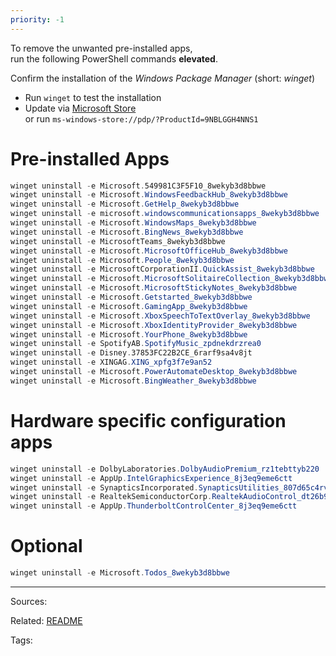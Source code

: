 ```yaml
---
priority: -1
---
```


To remove the unwanted pre-installed apps,  
run the following PowerShell commands **elevated**.

Confirm the installation of the _Windows Package Manager_ (short: _winget_)
- Run `winget` to test the installation
- Update via [Microsoft Store](https://microsoft.com/store/productID/9nblggh4nns1)  
    or run `ms-windows-store://pdp/?ProductId=9NBLGGH4NNS1`


# Pre-installed Apps

```powershell
winget uninstall -e Microsoft.549981C3F5F10_8wekyb3d8bbwe                  # Cortana
winget uninstall -e Microsoft.WindowsFeedbackHub_8wekyb3d8bbwe             # Feedback Hub
winget uninstall -e Microsoft.GetHelp_8wekyb3d8bbwe                        # Get Help
winget uninstall -e microsoft.windowscommunicationsapps_8wekyb3d8bbwe      # Mail and Calendar
winget uninstall -e Microsoft.WindowsMaps_8wekyb3d8bbwe                    # Maps
winget uninstall -e Microsoft.BingNews_8wekyb3d8bbwe                       # Microsoft News
winget uninstall -e MicrosoftTeams_8wekyb3d8bbwe                           # Microsoft Teams
winget uninstall -e Microsoft.MicrosoftOfficeHub_8wekyb3d8bbwe             # Office
winget uninstall -e Microsoft.People_8wekyb3d8bbwe                         # People
winget uninstall -e MicrosoftCorporationII.QuickAssist_8wekyb3d8bbwe       # Quick Assist
winget uninstall -e Microsoft.MicrosoftSolitaireCollection_8wekyb3d8bbwe   # Solitaire Collection
winget uninstall -e Microsoft.MicrosoftStickyNotes_8wekyb3d8bbwe           # Sticky Notes
winget uninstall -e Microsoft.Getstarted_8wekyb3d8bbwe                     # Tips
winget uninstall -e Microsoft.GamingApp_8wekyb3d8bbwe                      # Xbox
winget uninstall -e Microsoft.XboxSpeechToTextOverlay_8wekyb3d8bbwe        # Xbox Game Speech Window
winget uninstall -e Microsoft.XboxIdentityProvider_8wekyb3d8bbwe           # Xbox Identity Provider
winget uninstall -e Microsoft.YourPhone_8wekyb3d8bbwe                      # Your Phone
winget uninstall -e SpotifyAB.SpotifyMusic_zpdnekdrzrea0                   # Spotify Music
winget uninstall -e Disney.37853FC22B2CE_6rarf9sa4v8jt                     # Disney+
winget uninstall -e XINGAG.XING_xpfg3f7e9an52                              # XING
winget uninstall -e Microsoft.PowerAutomateDesktop_8wekyb3d8bbwe           # Power Automate
winget uninstall -e Microsoft.BingWeather_8wekyb3d8bbwe                    # Weather
```

# Hardware specific configuration apps

```powershell
winget uninstall -e DolbyLaboratories.DolbyAudioPremium_rz1tebttyb220      # Dolby Audio Premium
winget uninstall -e AppUp.IntelGraphicsExperience_8j3eq9eme6ctt            # Intel® Graphics Command Center
winget uninstall -e SynapticsIncorporated.SynapticsUtilities_807d65c4rvak2 # PrebootManager
winget uninstall -e RealtekSemiconductorCorp.RealtekAudioControl_dt26b99r8h8gj # Realtek Audio Control
winget uninstall -e AppUp.ThunderboltControlCenter_8j3eq9eme6ctt           # ThunderboltTM Control Center
```

# Optional

```powershell
winget uninstall -e Microsoft.Todos_8wekyb3d8bbwe                          # Microsoft To Do
```


---


Sources:

Related:
[README](../README.md)

Tags:
